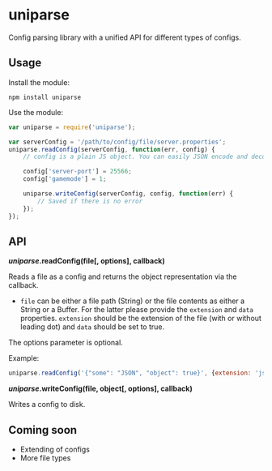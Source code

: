 # uniparse

Config parsing library with a unified API for different types of configs.

## Usage

Install the module:

```
npm install uniparse
```

Use the module:

```javascript
var uniparse = require('uniparse');

var serverConfig = '/path/to/config/file/server.properties';
uniparse.readConfig(serverConfig, function(err, config) {
	// config is a plain JS object. You can easily JSON encode and decode it and no data will be lost.

	config['server-port'] = 25566;
	config['gamemode'] = 1;

	uniparse.writeConfig(serverConfig, config, function(err) {
		// Saved if there is no error
	});
});
```

## API

___uniparse_.readConfig(file[, options], callback)__

Reads a file as a config and returns the object representation via the callback.

- `file` can be either a file path (String) or the file contents as either a String or a Buffer. For the latter please provide the `extension` and `data` properties. `extension` should be the extension of the file (with or without leading dot) and `data` should be set to true.

The options parameter is optional.

Example:

```javascript
uniparse.readConfig('{"some": "JSON", "object": true}', {extension: 'json', data: true}, function(err, object) {});
```

___uniparse_.writeConfig(file, object[, options], callback)__

Writes a config to disk.

## Coming soon

- Extending of configs
- More file types